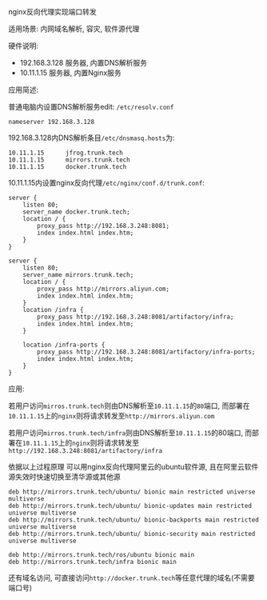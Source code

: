 nginx反向代理实现端口转发

适用场景: 内网域名解析, 容灾, 软件源代理

硬件说明:

* 192.168.3.128 服务器, 内置DNS解析服务
* 10.11.1.15 服务器, 内置Nginx服务

应用简述:

普通电脑内设置DNS解析服务edit: `/etc/resolv.conf`
```
nameserver 192.168.3.128
```

192.168.3.128内DNS解析条目`/etc/dnsmasq.hosts`为:
```
10.11.1.15      jfrog.trunk.tech
10.11.1.15      mirrors.trunk.tech
10.11.1.15      docker.trunk.tech
```
10.11.1.15内设置nginx反向代理`/etc/nginx/conf.d/trunk.conf`:
```
server {
	listen 80;
	server_name docker.trunk.tech;
	location / {
		proxy_pass http://192.168.3.248:8081;
		index index.html index.htm;
	}
}

server {
	listen 80;
	server_name mirrors.trunk.tech;
	location / {
		proxy_pass http://mirrors.aliyun.com;
		index index.html index.htm;
	}
	location /infra {
		proxy_pass http://192.168.3.248:8081/artifactory/infra;
		index index.html index.htm;
 	}

	location /infra-ports {
		proxy_pass http://192.168.3.248:8081/artifactory/infra-ports;
		index index.html index.htm;
 	}
}

```


应用:

若用户访问`mirros.trunk.tech`则由DNS解析至`10.11.1.15`的`80`端口, 而部署在`10.11.1.15`上的`nginx`则将请求转发至`http://mirrors.aliyun.com`

若用户访问`mirros.trunk.tech/infra`则由DNS解析至`10.11.1.15`的80端口, 而部署在`10.11.1.15`上的`nginx`则将请求转发至`http://192.168.3.248:8081/artifactory/infra`



依据以上过程原理 可以用nginx反向代理阿里云的ubuntu软件源, 且在阿里云软件源失效时快速切换至清华源或其他源

```
deb http://mirrors.trunk.tech/ubuntu/ bionic main restricted universe multiverse
deb http://mirrors.trunk.tech/ubuntu/ bionic-updates main restricted universe multiverse
deb http://mirrors.trunk.tech/ubuntu/ bionic-backports main restricted universe multiverse
deb http://mirrors.trunk.tech/ubuntu/ bionic-security main restricted universe multiverse

deb http://mirrors.trunk.tech/ros/ubuntu bionic main
deb http://mirrors.trunk.tech/infra bionic main
```

还有域名访问, 可直接访问`http://docker.trunk.tech`等任意代理的域名(不需要端口号)
